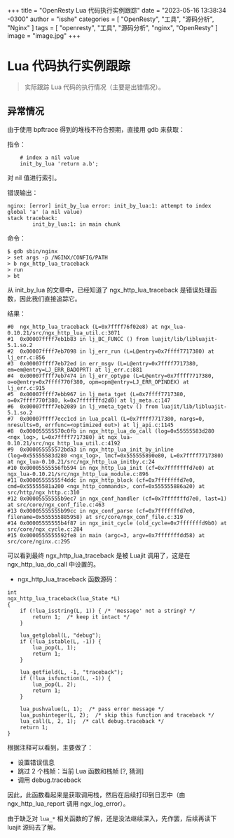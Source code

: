 +++
title = "OpenResty Lua 代码执行实例跟踪"
date = "2023-05-16 13:38:34 -0300"
author = "isshe"
categories = [ "OpenResty", "工具", "源码分析", "Nginx" ]
tags = [ "openresty", "工具", "源码分析", "nginx", "OpenResty" ]
image = "image.jpg"
+++

# Lua 代码执行实例跟踪

> 实际跟踪 Lua 代码的执行情况（主要是出错情况）。

## 异常情况

由于使用 bpftrace 得到的堆栈不符合预期，直接用 gdb 来获取：

指令：

```
    # index a nil value
    init_by_lua 'return a.b';
```

对 nil 值进行索引。

错误输出：

```
nginx: [error] init_by_lua error: init_by_lua:1: attempt to index global 'a' (a nil value)
stack traceback:
        init_by_lua:1: in main chunk
```

命令：

```
$ gdb sbin/nginx
> set args -p /NGINX/CONFIG/PATH
> b ngx_http_lua_traceback
> run
> bt
```

从 init_by_lua 的文章中，已经知道了 ngx_http_lua_traceback 是错误处理函数，因此我们直接追踪它。

结果：

```
#0  ngx_http_lua_traceback (L=0x7ffff76f02e8) at ngx_lua-0.10.21/src/ngx_http_lua_util.c:3071
#1  0x00007ffff7eb1b83 in lj_BC_FUNCC () from luajit/lib/libluajit-5.1.so.2
#2  0x00007ffff7eb7098 in lj_err_run (L=L@entry=0x7ffff7717380) at lj_err.c:856
#3  0x00007ffff7eb72ed in err_msgv (L=L@entry=0x7ffff7717380, em=em@entry=LJ_ERR_BADOPRT) at lj_err.c:881
#4  0x00007ffff7eb7474 in lj_err_optype (L=L@entry=0x7ffff7717380, o=o@entry=0x7ffff770f380, opm=opm@entry=LJ_ERR_OPINDEX) at lj_err.c:915
#5  0x00007ffff7ebb967 in lj_meta_tget (L=0x7ffff7717380, o=0x7ffff770f380, k=0x7fffffffd2d0) at lj_meta.c:147
#6  0x00007ffff7eb2089 in lj_vmeta_tgetv () from luajit/lib/libluajit-5.1.so.2
#7  0x00007ffff7ecc1cd in lua_pcall (L=0x7ffff7717380, nargs=0, nresults=0, errfunc=<optimized out>) at lj_api.c:1145
#8  0x000055555570c0fb in ngx_http_lua_do_call (log=0x55555583d280 <ngx_log>, L=0x7ffff7717380) at ngx_lua-0.10.21/src/ngx_http_lua_util.c:4192
#9  0x000055555572bda3 in ngx_http_lua_init_by_inline (log=0x55555583d280 <ngx_log>, lmcf=0x555555890e80, L=0x7ffff7717380) at ngx_lua-0.10.21/src/ngx_http_lua_initby.c:24
#10 0x00005555556fb594 in ngx_http_lua_init (cf=0x7fffffffd7e0) at ngx_lua-0.10.21/src/ngx_http_lua_module.c:896
#11 0x00005555555f4ddc in ngx_http_block (cf=0x7fffffffd7e0, cmd=0x55555581a200 <ngx_http_commands>, conf=0x555555886a20) at src/http/ngx_http.c:310
#12 0x00005555555b9ec7 in ngx_conf_handler (cf=0x7fffffffd7e0, last=1) at src/core/ngx_conf_file.c:463
#13 0x00005555555b99cc in ngx_conf_parse (cf=0x7fffffffd7e0, filename=0x555555885958) at src/core/ngx_conf_file.c:319
#14 0x00005555555b4f87 in ngx_init_cycle (old_cycle=0x7fffffffd9b0) at src/core/ngx_cycle.c:284
#15 0x0000555555592fe8 in main (argc=3, argv=0x7fffffffdd58) at src/core/nginx.c:295
```

可以看到最终 ngx_http_lua_traceback 是被 Luajit 调用了，这是在 ngx_http_lua_do_call 中设置的。

- ngx_http_lua_traceback 函数源码：

```
int
ngx_http_lua_traceback(lua_State *L)
{
    if (!lua_isstring(L, 1)) { /* 'message' not a string? */
        return 1;  /* keep it intact */
    }

    lua_getglobal(L, "debug");
    if (!lua_istable(L, -1)) {
        lua_pop(L, 1);
        return 1;
    }

    lua_getfield(L, -1, "traceback");
    if (!lua_isfunction(L, -1)) {
        lua_pop(L, 2);
        return 1;
    }

    lua_pushvalue(L, 1);  /* pass error message */
    lua_pushinteger(L, 2);  /* skip this function and traceback */
    lua_call(L, 2, 1);  /* call debug.traceback */
    return 1;
}
```

根据注释可以看到，主要做了：

- 设置错误信息
- 跳过 2 个栈帧：当前 Lua 函数和栈帧 [?, 猜测]
- 调用 debug.traceback

因此，此函数看起来是获取调用栈，然后在后续打印到日志中（由 ngx_http_lua_report 调用 ngx_log_error）。

由于缺乏对 `lua_*` 相关函数的了解，还是没法继续深入，先作罢，后续再读下 luajit 源码去了解。
